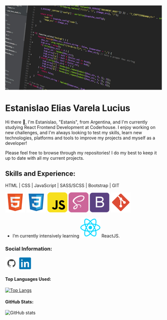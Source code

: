 ![Frontend React JS Developer](https://github.com/EstanisEVL/EstanisEVL/blob/master/aboutme-banner.jpg)

# Estanislao Elias Varela Lucius
Hi there 👋, I'm Estanislao, "Estanis", from Argentina, and I'm currently studying React Frontend Development at Coderhouse. I enjoy working on new challenges, and I'm always looking to test my skills, learn new technologies, platforms and tools to improve my projects and myself as a developer!

Please feel free to browse through my repositories! I do my best to keep it up to date with all my current projects.

## Skills and Experience:

HTML | CSS | JavaScript | SASS/SCSS | Bootstrap | GIT

![HTML](https://github.com/EstanisEVL/EstanisEVL/blob/master/html.png) ![CSS](https://github.com/EstanisEVL/EstanisEVL/blob/master/css.png) ![JavaScript](https://github.com/EstanisEVL/EstanisEVL/blob/master/javascript.png) ![SASS/SCSS](https://github.com/EstanisEVL/EstanisEVL/blob/master/sass.png) ![Bootstrap](https://github.com/EstanisEVL/EstanisEVL/blob/master/bootstrap.png) ![GIT](https://github.com/EstanisEVL/EstanisEVL/blob/master/git.png)

- I’m currently intensively learning ![ReactJS](https://github.com/EstanisEVL/EstanisEVL/blob/master/ReactJS.png) ReactJS.

### Social Information:
[<img src='https://github.com/EstanisEVL/EstanisEVL/blob/master/github.png' alt='github' height='40'>](https://github.com/EstanisEVL)  [<img src='https://github.com/EstanisEVL/EstanisEVL/blob/master/LinkedIn.png' alt='linkedin' height='40'>](https://www.linkedin.com/in/estanislao-elias-varela-lucius-developer/)  

#### Top Languages Used:
[![Top Langs](https://github-readme-stats.vercel.app/api/top-langs/?username=EstanisEVL)](https://github.com/anuraghazra/github-readme-stats)

#### GitHub Stats:
![GitHub stats](https://github-readme-stats.vercel.app/api?username=EstanisEVL&show_icons=true)  
